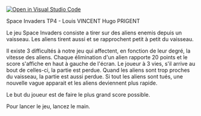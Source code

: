 [![Open in Visual Studio Code](https://classroom.github.com/assets/open-in-vscode-718a45dd9cf7e7f842a935f5ebbe5719a5e09af4491e668f4dbf3b35d5cca122.svg)](https://classroom.github.com/online_ide?assignment_repo_id=12809232&assignment_repo_type=AssignmentRepo)

Space Invaders TP4 - Louis VINCENT Hugo PRIGENT

Le jeu Space Invaders consiste a tirer sur des aliens enemis 
depuis un vaisseau. Les aliens tirent aussi et se rapprochent petit à petit du vaisseau.


Il existe 3 difficultés à notre jeu qui affectent, en fonction de leur degré, la vitesse des
aliens. Chaque élimination d'un alien rapporte 20 points et le score s'affiche en haut à gauche de l'écran.
Le joueur à 3 vies, s'il arrive au bout de celles-ci, la partie est perdue. 
Quand les aliens sont trop proches du vaisseau, la partie est aussi perdue.
Si tout les aliens sont tués, une nouvelle vague apparait et les aliens deviennent plus rapide.

Le but du joueur est de faire le plus grand score possible.

Pour lancer le jeu, lancez le main.
